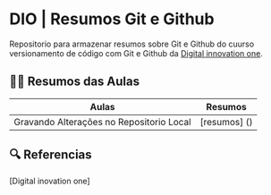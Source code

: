 
# DIO | Resumos Git e Github

Repositorio para armazenar resumos sobre Git e Github
do cuurso versionamento de código com Git e Github da 
[Digital innovation one](www.dio.me). 

## 👨‍💻 Resumos das Aulas

|Aulas | Resumos |
|-------|-------|
|Gravando Alterações no Repositorio Local| [resumos] ()|


## 🔍 Referencias
[Digital inovation one]
